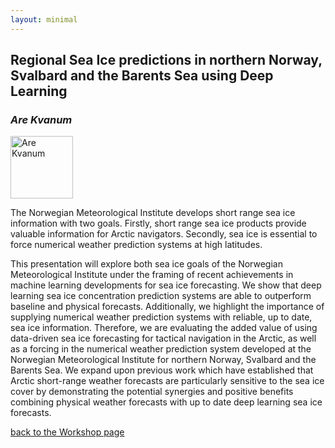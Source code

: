 ```yaml
---
layout: minimal
---
```


## Regional Sea Ice predictions in northern Norway, Svalbard and the Barents Sea using Deep Learning
### *Are Kvanum*

<p align="left">
<img src="https://nersc.no/wp-content/uploads/2023/09/JulienBrajard-1024x1024.jpg" alt="Are Kvanum"  width="100"/>
</p>
The Norwegian Meteorological Institute develops short range sea ice information with two goals. 
Firstly, short range sea ice products provide valuable information for Arctic navigators. 
Secondly, sea ice is essential to force numerical weather prediction systems at high latitudes. 

This presentation will explore both sea ice goals of the Norwegian Meteorological Institute under the framing of recent achievements in machine learning developments for sea ice forecasting. 
We show that deep learning sea ice concentration prediction systems are able to outperform baseline and physical forecasts. 
Additionally, we highlight the importance of supplying numerical weather prediction systems with reliable, up to date, sea ice information. 
Therefore, we are evaluating the added value of using data-driven sea ice forecasting for tactical navigation in the Arctic, as well as a forcing in the numerical weather prediction system developed at the Norwegian Meteorological Institute for northern Norway, Svalbard and the Barents Sea. 
We expand upon previous work which have established that Arctic short-range weather forecasts are particularly sensitive to the sea ice cover by demonstrating the potential synergies and positive benefits combining physical weather forecasts with up to date deep learning sea ice forecasts.

[back to the Workshop page](https://nansencenter.github.io/superice-nersc/workshop/)
